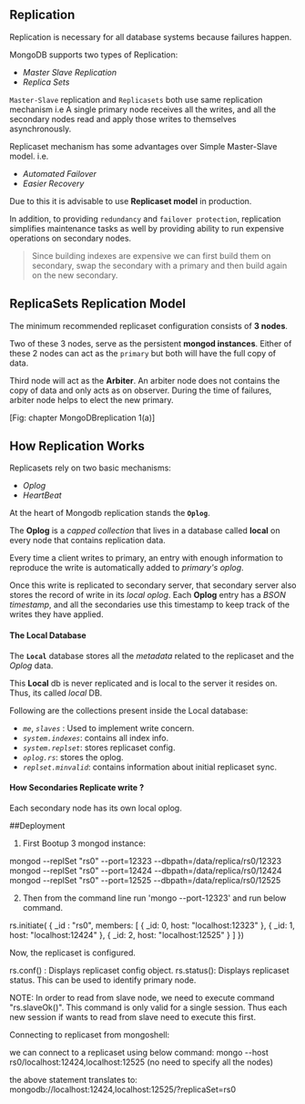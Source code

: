 ## Replication

Replication is necessary for all database systems because failures happen.

MongoDB supports two types of Replication:
-  _Master Slave Replication_
-  _Replica Sets_

`Master-Slave` replication and `Replicasets` both use same replication mechanism i.e A single primary node receives all the writes, and all the secondary nodes read and apply those writes to themselves asynchronously.

Replicaset mechanism has some advantages over Simple Master-Slave model. i.e.
- _Automated Failover_
- _Easier Recovery_

Due to this it is advisable to use **Replicaset model** in production.

In addition, to providing `redundancy` and `failover protection`, replication simplifies maintenance tasks as well by providing ability to run expensive operations on secondary nodes.

> Since building indexes are expensive we can first build them on secondary, swap the secondary with a primary and then build again on the new secondary.

## ReplicaSets Replication Model

The minimum recommended replicaset configuration consists of **3 nodes**.
  
Two of these 3 nodes, serve as the persistent **mongod instances**. Either of these 2 nodes can act as the `primary` but both will have the full copy of data.
   
Third node will act as the **Arbiter**. An arbiter node does not contains the copy of data and only acts as on observer. During the time of failures, arbiter node helps to elect the new primary.

[Fig: chapter MongoDBreplication 1(a)]

## How Replication Works

Replicasets rely on two basic mechanisms: 
- _Oplog_
- _HeartBeat_

At the heart of Mongodb replication stands the **`Oplog`**.

The **Oplog** is a _capped collection_ that lives in a database called **local** on every node that contains replication data.

Every time a client writes to primary, an entry with enough information to reproduce the write is automatically added to _primary's oplog_.

Once this write is replicated to secondary server, that secondary server also stores the record of write in its _local oplog_.
Each **Oplog** entry has a _BSON timestamp_, and all the secondaries use this timestamp to keep track of the writes they have applied.

#### The Local Database
The **`Local`** database stores all the _metadata_ related to the replicaset and the _Oplog_ data. 

This **Local** db is never replicated and is local to the server it resides on. Thus, its called _local_ DB.

Following are the collections present inside the Local database:
- _`me`_, _`slaves`_ : Used to implement write concern.
- _`system.indexes`_: contains all index info.
- _`system.replset`_: stores replicaset config.
- _`oplog.rs`_: stores the oplog.
- _`replset.minvalid`_: contains information about initial replicaset sync.

#### How Secondaries Replicate write ?

Each secondary node has its own local oplog.

##Deployment
1. First Bootup 3 mongod instance:

mongod --replSet "rs0" --port=12323 --dbpath=/data/replica/rs0/12323
mongod --replSet "rs0" --port=12424 --dbpath=/data/replica/rs0/12424
mongod --replSet "rs0" --port=12525 --dbpath=/data/replica/rs0/12525

2. Then from the command line run 'mongo --port-12323' and run below command.

rs.initiate( {
   _id : "rs0",
   members: [
      { _id: 0, host: "localhost:12323" },
      { _id: 1, host: "localhost:12424" },
      { _id: 2, host: "localhost:12525" }
   ]
})

Now, the replicaset is configured.

rs.conf() : Displays replicaset config object.
rs.status(): Displays replicaset status. This can be used to identify primary node.

NOTE: In order to read from slave node, we need to execute command "rs.slaveOk()". This command is only valid for a single session.
Thus each new session if wants to read from slave need to execute this first.


Connecting to replicaset from mongoshell:

we can connect to a replicaset using below command:
mongo --host rs0/localhost:12424,localhost:12525  (no need to specify all the nodes)

the above statement translates to:
mongodb://localhost:12424,localhost:12525/?replicaSet=rs0